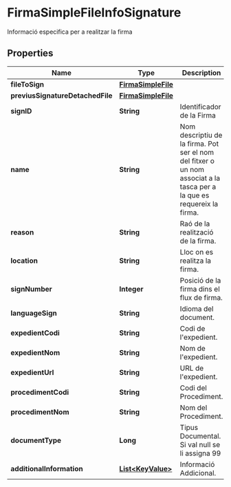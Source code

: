 

# FirmaSimpleFileInfoSignature

Informació especifica per a realitzar la firma

## Properties

| Name | Type | Description | Notes |
|------------ | ------------- | ------------- | -------------|
|**fileToSign** | [**FirmaSimpleFile**](FirmaSimpleFile.md) |  |  |
|**previusSignatureDetachedFile** | [**FirmaSimpleFile**](FirmaSimpleFile.md) |  |  [optional] |
|**signID** | **String** | Identificador de la Firma |  |
|**name** | **String** | Nom descriptiu de la firma. Pot ser el nom del fitxer o un nom associat a la tasca per a la que es requereix la firma. |  |
|**reason** | **String** | Raó de la realització de la firma. |  |
|**location** | **String** | Lloc on es realitza la firma. |  |
|**signNumber** | **Integer** | Posició de la firma dins el flux de firma. |  |
|**languageSign** | **String** | Idioma del document. |  |
|**expedientCodi** | **String** | Codi de l&#39;expedient. |  [optional] |
|**expedientNom** | **String** | Nom de l&#39;expedient. |  [optional] |
|**expedientUrl** | **String** | URL de l&#39;expedient. |  [optional] |
|**procedimentCodi** | **String** | Codi del Procediment. |  [optional] |
|**procedimentNom** | **String** | Nom del Procediment. |  [optional] |
|**documentType** | **Long** | Tipus Documental. Si val null se li assigna 99 |  [optional] |
|**additionalInformation** | [**List&lt;KeyValue&gt;**](KeyValue.md) | Informació Addicional. |  [optional] |



